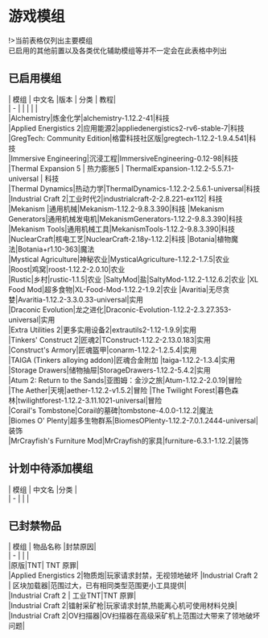 # 游戏模组
!>当前表格仅列出主要模组  
已启用的其他前置以及各类优化辅助模组等并不一定会在此表格中列出

## 已启用模组
|    模组    |    中文名   |版本 | 分类 | 教程|  
| - |  | | | |  
|Alchemistry|炼金化学|alchemistry-1.12.2-41|科技  
|Applied Energistics 2|应用能源2|appliedenergistics2-rv6-stable-7|科技  
|GregTech: Community Edition|格雷科技社区版|gregtech-1.12.2-1.9.4.541|科技  
|Immersive Engineering|沉浸工程|ImmersiveEngineering-0.12-98|科技  
|Thermal Expansion 5 | 热力膨胀5 | ThermalExpansion-1.12.2-5.5.7.1-universal | 科技  
|Thermal Dynamics|热动力学|ThermalDynamics-1.12.2-2.5.6.1-universal|科技  
|Industrial Craft 2|工业时代2|industrialcraft-2-2.8.221-ex112| 科技  
|Mekanism |通用机械|Mekanism-1.12.2-9.8.3.390|科技 
|Mekanism Generators|通用机械发电机|MekanismGenerators-1.12.2-9.8.3.390|科技
|Mekanism Tools|通用机械工具|MekanismTools-1.12.2-9.8.3.390|科技
|NuclearCraft|核电工艺|NuclearCraft-2.18y-1.12.2|科技
|Botania|植物魔法|Botania+r1.10-363|魔法  
|Mystical Agriculture|神秘农业|MysticalAgriculture-1.12.2-1.7.5|农业  
|Roost|鸡窝|roost-1.12.2-2.0.10|农业  
|Rustic|乡村|rustic-1.1.5|农业
|SaltyMod|盐|SaltyMod-1.12.2-1.12.6.2|农业
|XL Food Mod|超多食物|XL-Food-Mod-1.12.2-1.9.2|农业
|Avaritia|无尽贪婪|Avaritia-1.12.2-3.3.0.33-universal|实用  
|Draconic Evolution|龙之进化|Draconic-Evolution-1.12.2-2.3.27.353-universal|实用  
|Extra Utilities 2|更多实用设备2|extrautils2-1.12-1.9.9|实用  
|Tinkers' Construct 2|匠魂2|TConstruct-1.12.2-2.13.0.183|实用  
|Construct's Armory|匠魂盔甲|conarm-1.12.2-1.2.5.4|实用  
|TAIGA (Tinkers alloying addon)|匠魂合金附加 |taiga-1.12.2-1.3.4|实用   
|Storage Drawers|储物抽屉|StorageDrawers-1.12.2-5.4.2|实用  
|Atum 2: Return to the Sands|亚图姆：金沙之旅|Atum-1.12.2-2.0.19|冒险  
|The Aether|天境|aether-1.12.2-v1.5.2|冒险
|The Twilight Forest|暮色森林|twilightforest-1.12.2-3.11.1021-universal|冒险  
|Corail's Tombstone|Corail的墓碑|tombstone-4.0.0-1.12.2|魔法  
|Biomes O' Plenty|超多生物群系|BiomesOPlenty-1.12.2-7.0.1.2444-universal|装饰  
|MrCrayfish's Furniture Mod|MrCrayfish的家具|furniture-6.3.1-1.12.2|装饰
## 计划中待添加模组
|    模组    |    中文名   |分类 |   
| -          |            |     |  


## 已封禁物品

|    模组    |    物品名称  |封禁原因|  
| - |  |  |  
|原版|TNT| TNT 原罪|  
|Applied Energistics 2|物质炮|玩家请求封禁，无视领地破坏
|Industrial Craft 2 | 区块加载器|范围过大，已有相同类型范围更小工具提供|  
|Industrial Craft 2 | 工业TNT|TNT 原罪|  
|Industrial Craft 2|镭射采矿枪|玩家请求封禁,热能离心机可使用材料兑换|  
|Industrial Craft 2|OV扫描器|OV扫描器在高级采矿机上范围过大带来了领地破坏问题|

